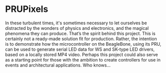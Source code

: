 # PRUPixels
In these turbulent times, it's sometimes necessary to let ourselves be distracted by the wonders of physics and electronics, and the magical phenomena they can produce. That’s the spirit behind this project.
This is certainly not a ready-made solution fit for production. Rather, the intention is to demonstrate how the microcontroller on the BeagleBone, using its PRU, can be used to generate serial LED data for WS and SK-type LED drivers, based on a locally stored MP4 video.
Perhaps this project could also serve as a starting point for those with the ambition to create controllers for use in events and architectural applications. Who knows...
